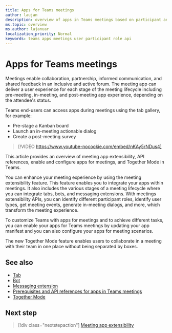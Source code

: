 ```yaml
---
title: Apps for Teams meetings 
author: laujan
description: overview of apps in Teams meetings based on participant and user role
ms.topic: overview
ms.author: lajanuar
localization_priority: Normal
keywords: teams apps meetings user participant role api  
---
```


# Apps for Teams meetings

Meetings enable collaboration, partnership, informed communication, and shared feedback in an inclusive and active forum. The meeting app can deliver a user experience for each stage of the meeting lifecycle including pre-meeting, in-meeting, and post-meeting app experience, depending on the attendee's status.

Teams end-users can access apps during meetings using the tab gallery, for example:

* Pre-stage a Kanban board
* Launch an in-meeting actionable dialog
* Create a post-meeting survey

> [!VIDEO https://www.youtube-nocookie.com/embed/nKAy5rNDus4]

This article provides an overview of meeting app extensibility, API references, enable and configure apps for meetings, and Together Mode in Teams.

You can enhance your meeting experience by using the meeting extensibility feature. This feature enables you to integrate your apps within meetings. It also includes the various stages of a meeting lifecycle where you can integrate tabs, bots, and messaging extensions. With meetings extensibility APIs, you can identify different participant roles, identify user types, get meeting events, generate in-meeting dialogs, and more, which transform the meeting experience.

To customize Teams with apps for meetings and to achieve different tasks, you can enable your apps for Teams meetings by updating your app manifest and you can also configure your apps for meeting scenarios.

The new Together Mode feature enables users to collaborate in a meeting with their team in one place without being separated by boxes.

## See also

* [Tab](../tabs/what-are-tabs.md#how-do-tabs-work)
* [Bot](../bots/what-are-bots.md)
* [Messaging extension](../messaging-extensions/what-are-messaging-extensions.md)
* [Prerequisites and API references for apps in Teams meetings](create-apps-for-teams-meetings.md)
* [Together Mode](~/apps-in-teams-meetings/teams-together-mode.md)

## Next step

> [!div class="nextstepaction"]
> [Meeting app extensibility](meeting-app-extensibility.md)
